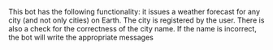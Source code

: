 This bot has the following functionality: it issues a weather forecast for any city (and not only cities) on Earth. The city is registered by the user. There is also a check for the correctness of the city name. If the name is incorrect, the bot will write the appropriate messages